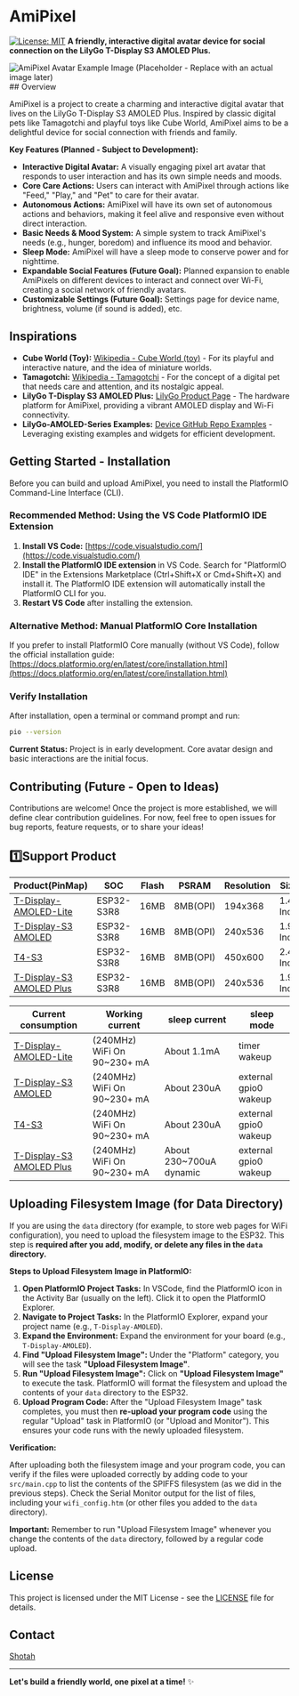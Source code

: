 # AmiPixel

[![License: MIT](https://img.shields.io/badge/License-MIT-yellow.svg)](https://opensource.org/licenses/MIT) **A friendly, interactive digital avatar device for social connection on the LilyGo T-Display S3 AMOLED Plus.**

![AmiPixel Avatar Example Image (Placeholder - Replace with an actual image later)](./assets/amipixel_avatar_example.png) ## Overview

AmiPixel is a project to create a charming and interactive digital avatar that lives on the LilyGo T-Display S3 AMOLED Plus. Inspired by classic digital pets like Tamagotchi and playful toys like Cube World, AmiPixel aims to be a delightful device for social connection with friends and family.

**Key Features (Planned - Subject to Development):**

* **Interactive Digital Avatar:** A visually engaging pixel art avatar that responds to user interaction and has its own simple needs and moods.
* **Core Care Actions:** Users can interact with AmiPixel through actions like "Feed," "Play," and "Pet" to care for their avatar.
* **Autonomous Actions:** AmiPixel will have its own set of autonomous actions and behaviors, making it feel alive and responsive even without direct interaction.
* **Basic Needs & Mood System:** A simple system to track AmiPixel's needs (e.g., hunger, boredom) and influence its mood and behavior.
* **Sleep Mode:** AmiPixel will have a sleep mode to conserve power and for nighttime.
* **Expandable Social Features (Future Goal):**  Planned expansion to enable AmiPixels on different devices to interact and connect over Wi-Fi, creating a social network of friendly avatars.
* **Customizable Settings (Future Goal):**  Settings page for device name, brightness, volume (if sound is added), etc.

## Inspirations

* **Cube World (Toy):** [Wikipedia - Cube World (toy)](https://en.wikipedia.org/wiki/Cube_World_(toy)) -  For its playful and interactive nature, and the idea of miniature worlds.
* **Tamagotchi:** [Wikipedia - Tamagotchi](https://en.wikipedia.org/wiki/Tamagotchi) - For the concept of a digital pet that needs care and attention, and its nostalgic appeal.
* **LilyGo T-Display S3 AMOLED Plus:** [LilyGo Product Page](https://lilygo.cc/products/t-display-s3-amoled?variant=43532279939253) - The hardware platform for AmiPixel, providing a vibrant AMOLED display and Wi-Fi connectivity.
* **LilyGo-AMOLED-Series Examples:** [Device GitHub Repo Examples](https://github.com/Xinyuan-LilyGO/LilyGo-AMOLED-Series/tree/master/examples) -  Leveraging existing examples and widgets for efficient development.

## Getting Started - Installation

Before you can build and upload AmiPixel, you need to install the PlatformIO Command-Line Interface (CLI).

### Recommended Method: Using the VS Code PlatformIO IDE Extension

1. **Install VS Code:** [https://code.visualstudio.com/](https://code.visualstudio.com/)
2. **Install the PlatformIO IDE extension** in VS Code.  Search for "PlatformIO IDE" in the Extensions Marketplace (Ctrl+Shift+X or Cmd+Shift+X) and install it.  The PlatformIO IDE extension will automatically install the PlatformIO CLI for you.
3. **Restart VS Code** after installing the extension.

### Alternative Method: Manual PlatformIO Core Installation

If you prefer to install PlatformIO Core manually (without VS Code), follow the official installation guide: [https://docs.platformio.org/en/latest/core/installation.html](https://docs.platformio.org/en/latest/core/installation.html)

### Verify Installation

After installation, open a terminal or command prompt and run:

```bash
pio --version
```

**Current Status:**  Project is in early development. Core avatar design and basic interactions are the initial focus.

## Contributing (Future - Open to Ideas)

Contributions are welcome!  Once the project is more established, we will define clear contribution guidelines.  For now, feel free to open issues for bug reports, feature requests, or to share your ideas!

## 1️⃣Support Product

| Product(PinMap)               | SOC        | Flash | PSRAM    | Resolution | Size      |
| ----------------------------- | ---------- | ----- | -------- | ---------- | --------- |
| [T-Display-AMOLED-Lite][1]    | ESP32-S3R8 | 16MB  | 8MB(OPI) | 194x368    | 1.47 Inch |
| [T-Display-S3 AMOLED][2]      | ESP32-S3R8 | 16MB  | 8MB(OPI) | 240x536    | 1.91 Inch |
| [T4-S3][3]                    | ESP32-S3R8 | 16MB  | 8MB(OPI) | 450x600    | 2.41 Inch |
| [T-Display-S3 AMOLED Plus][4] | ESP32-S3R8 | 16MB  | 8MB(OPI) | 240x536    | 1.91 Inch |

| Current consumption           | Working current             | sleep current           | sleep mode            |
| ----------------------------- | --------------------------- | ----------------------- | --------------------- |
| [T-Display-AMOLED-Lite][1]    | (240MHz) WiFi On 90~230+ mA | About 1.1mA             | timer wakeup          |
| [T-Display-S3 AMOLED][2]      | (240MHz) WiFi On 90~230+ mA | About 230uA             | external gpio0 wakeup |
| [T4-S3][3]                    | (240MHz) WiFi On 90~230+ mA | About 230uA             | external gpio0 wakeup |
| [T-Display-S3 AMOLED Plus][4] | (240MHz) WiFi On 90~230+ mA | About 230~700uA dynamic | external gpio0 wakeup |

[1]: https://www.lilygo.cc/products/t-display-amoled-lite
[2]: https://www.lilygo.cc/products/t-display-s3-amoled
[3]: https://www.lilygo.cc/products/t4-s3
[4]: https://www.lilygo.cc/products/t-display-s3-amoled

## Uploading Filesystem Image (for Data Directory)

If you are using the `data` directory (for example, to store web pages for WiFi configuration), you need to upload the filesystem image to the ESP32. This step is **required after you add, modify, or delete any files in the `data` directory.**

**Steps to Upload Filesystem Image in PlatformIO:**

1. **Open PlatformIO Project Tasks:** In VSCode, find the PlatformIO icon in the Activity Bar (usually on the left). Click it to open the PlatformIO Explorer.
2. **Navigate to Project Tasks:** In the PlatformIO Explorer, expand your project name (e.g., `T-Display-AMOLED`).
3. **Expand the Environment:** Expand the environment for your board (e.g., `T-Display-AMOLED`).
4. **Find "Upload Filesystem Image":** Under the "Platform" category, you will see the task **"Upload Filesystem Image"**.
5. **Run "Upload Filesystem Image":** Click on **"Upload Filesystem Image"** to execute the task. PlatformIO will format the filesystem and upload the contents of your `data` directory to the ESP32.
6. **Upload Program Code:** After the "Upload Filesystem Image" task completes, you must then **re-upload your program code** using the regular "Upload" task in PlatformIO (or "Upload and Monitor"). This ensures your code runs with the newly uploaded filesystem.

**Verification:**

After uploading both the filesystem image and your program code, you can verify if the files were uploaded correctly by adding code to your `src/main.cpp` to list the contents of the SPIFFS filesystem (as we did in the previous steps). Check the Serial Monitor output for the list of files, including your `wifi_config.htm` (or other files you added to the `data` directory).

**Important:** Remember to run "Upload Filesystem Image" whenever you change the contents of the `data` directory, followed by a regular code upload.

## License

This project is licensed under the MIT License - see the [LICENSE](LICENSE) file for details.

## Contact

[Shotah](https://github.com/shotah)

---

**Let's build a friendly world, one pixel at a time!** ✨
